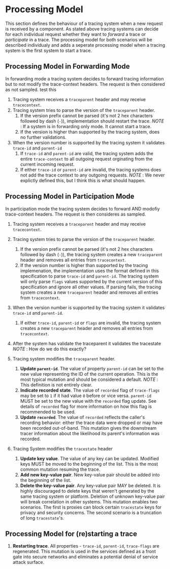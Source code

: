 # Processing Model

This section defines the behaviour of a tracing system when a new request is received by a component. As stated above tracing systems can decide for each individual request whether they want to _forward_ a trace or _participate_ in a trace. The processing model for both scenarios will be described individualy and adds a seperate processing model when a tracing system is the first system to start a trace. 

## Processing Model in Forwarding Mode

In forwarding mode a tracing system decides to forward tracing information but to not modify the trace-context headers. The request is then considered as not sampled. test this

1. Tracing system receives a `traceparent` header and may receive `tracecontext`. 
2. Tracing system tries to parse the version of the `traceparent` header.
     1. If the version prefix cannot be parsed (it's not 2 hex characters followed by
   dash (`-`)), implementation should restart the trace. *NOTE* : If a system is in forwarding only mode. It cannot start a trace. 
     2. If the version is higher than supported by the tracing system, does no further validations. 
3. When the version number is supported by the tracing system it validates `trace-id` and `parent-id`
    1. If `trace-id` and `parent-id` are valid, the tracing system adds the entire `trace-context` to all outgoing request orginating from the current incoming request. 
    2. If either `trace-id` or `parent-id` are invalid, the tracing systems does not add the trace context to any outgoing requests.
*NOTE* : We never explictly defined this, but I think this is what should happen. 

## Processing Model in Participation Mode

In participation mode the tracing system decides to forward AND modofiy trace-context headers. The request is then consideres as sampled.

1. Tracing system receives a `traceparent` header and may receive `tracecontext`. 
2. Tracing system tries to parse the version of the `traceparent` header.
    1. If the version prefix cannot be parsed (it's not 2 hex characters followed by
   dash (`-`)), the tracing system creates a new `traceparent` header and removes all entries from `tracecontext`. 
    2. If the version number is higher than supported by the tracing implemenation, the implementation uses the format defined in this specification to parse `trace-id` and `parent-id`. The tracing system will only parse `flags` values supported by the current version of  this specification and ignore all other values. If parsing fails, the tracing system creates a new `traceparent` header and removes all entries from `tracecontext`. 
3. When the version number is supported by the tracing system it validates `trace-id` and `parent-id`.
    1. If either `trace-id`, `parent-id` or `flags`  are invalid,  the tracing system creates a new `traceparent` header and removes all entries from `tracecontext`.
4. After the system has validate the traceparent it validates the tracestate
*NOTE* : How do we do this exactly?

5. Tracing system modifies the `traceparent` header. 
    1. **Update `parent-id`**. The value of property `parent-id` can be set to the
   new value representing the ID of the current operation. This is the most
   typical mutation and should be considered a default.
*NOTE* : This definition is not entirely clear.   
    2. **Indicate recorded state**. The value of `recorded` flag of `trace-flags`
    may be set to `1` if it had value `0` before or vice versa. `parent-id` MUST
    be set to the new value with the `recorded` flag update. See details of
    `recorded` flag for more information on how this flag is recommended to be
    used.
    3. **Update `recorded`**. The value of `recorded` reflects the caller's
    recording behavior: either the trace data were dropped or may have been
    recorded out-of-band. This mutation gives the downstream tracer information
    about the likelihood its parent's information was recorded.
6. Tracing System modifies the `tracestate` header
    1. **Update key value**. The value of any key can be updated. Modified keys MUST
     be moved to the beginning of the list. This is the most common mutation
     resuming the trace.
    2. **Add new key-value pair**. New key-value pair should be added into the beginning of the list.
    3. **Delete the key-value pair**. Any key-value pair MAY be deleted. It is
    highly discouraged to delete keys that weren't generated by the same tracing
    system or platform. Deletion of unknown key-value pair will break correlation
    in other systems. This mutation enables two scenarios. The first is proxies
    can block certain `tracestate` keys for privacy and security concerns. The
    second scenario is a truncation of long `tracestate`'s.

## Processing Model for (re)starting a trace

1. **Restarting trace**. All properties - `trace-id`, `parent-id`, `trace-flags`
   are regenerated. This mutation is used in the services defined as a front
   gate into secure networks and eliminates a potential denial of service attack
   surface.